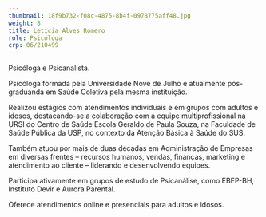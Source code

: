 ```yaml
---
thumbnail: 18f9b732-f08c-4875-8b4f-0978775aff48.jpg
weight: 8
title: Leticia Alves Romero
role: Psicóloga
crp: 06/210499
---
```

Psicóloga e Psicanalista.

Psicóloga formada pela Universidade Nove de Julho e atualmente pós-graduanda em Saúde Coletiva pela mesma instituição.

Realizou estágios com atendimentos individuais e em grupos com adultos e idosos, destacando-se a colaboração com a equipe multiprofissional na URSI do Centro de Saúde Escola Geraldo de Paula Souza, na Faculdade de Saúde Pública da USP, no contexto da Atenção Básica à Saúde do SUS.

Também atuou por mais de duas décadas em Administração de Empresas em diversas frentes – recursos humanos, vendas, finanças, marketing e atendimento ao cliente – liderando e desenvolvendo equipes.

Participa ativamente em grupos de estudo de Psicanálise, como EBEP-BH, Instituto Devir e Aurora Parental.

Oferece atendimentos online e presenciais para adultos e idosos.
